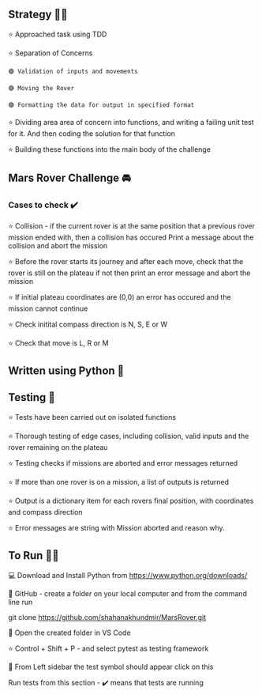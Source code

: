 ## Strategy 👷‍♀️
⭐ Approached task using TDD

⭐ Separation of Concerns

    🟣 Validation of inputs and movements
  
    🟣 Moving the Rover
  
    🟣 Formatting the data for output in specified format
    
⭐ Dividing area area of concern into functions, and writing a failing unit test for it. And then coding the solution for that function
   
⭐ Building these functions into the main body of the challenge
 


## Mars Rover Challenge :oncoming_automobile:

### Cases to check ✔️
:star: Collision - if the current rover is at the same position that a previous rover mission ended with, then a collision has occured
  Print a message about the collision and abort the mission

:star: Before the rover starts its journey and after each move, check that the rover is still on the plateau
  if not then print an error message and abort the mission

:star: If initial plateau coordinates are (0,0) an error has occured and the mission cannot continue

:star: Check initital compass direction is N, S, E or W

:star: Check that move is L, R or M 



## Written using Python 🐍



## Testing 📑
:star: Tests have been carried out on isolated functions

:star: Thorough testing of edge cases, including collision, valid inputs and the rover remaining on the plateau

:star: Testing checks if missions are aborted and error messages returned

:star: If more than one rover is on a mission, a list of outputs is returned

:star: Output is a dictionary item for each rovers final position, with coordinates and compass direction

:star: Error messages are string with Mission aborted and reason why. 



## To Run 🏃‍♂️
💻 Download and Install Python from https://www.python.org/downloads/

📂 GitHub - create a folder on your local computer and from the command line run 

git clone https://github.com/shahanakhundmir/MarsRover.git

📁 Open the created folder in VS Code

:star: Control + Shift + P - and select pytest as testing framework

🧪 From Left sidebar the test symbol should appear  click on this 

Run tests from this section - ✔️ means that tests are running



